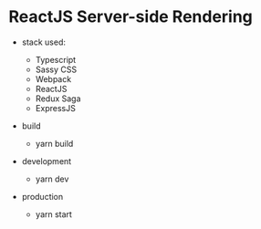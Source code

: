 # ReactJS Server-side Rendering

 - stack used:
    - Typescript
    - Sassy CSS
    - Webpack
    - ReactJS
    - Redux Saga
    - ExpressJS
 
 - build
    - yarn build

 - development
    - yarn dev

 - production
    - yarn start
